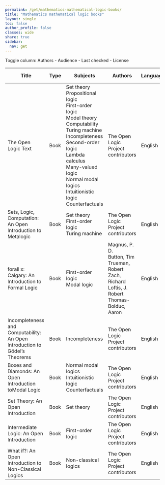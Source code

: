 ```yaml
---
permalink: /get/mathematics-mathematical-logic-books/
title: "Mathematics mathematical logic books"
layout: single
toc: false
author_profile: false
classes: wide
share: true
sidebar:
  nav: get
---
```


<div class="table_cols_toggles">
Toggle column: <a class="toggle-vis btn btn--danger" data-column="3">Authors</a> - <a class="toggle-vis btn btn--danger" data-column="5">Audience</a> - <a class="toggle-vis btn btn--danger" data-column="8">Last checked</a> - <a class="toggle-vis btn btn--danger" data-column="9">License</a>
</div>
<table class="display" style="width:100%">
<thead>
<tr>
    <th>Title</th>
    <th>Type</th>
    <th>Subjects</th>
    <th>Authors</th>
    <th>Language</th>
    <th>Audience</th>
    <th>Reviews</th>
    <th>URLs</th>
    <th>Last checked</th>
    <th>License</th>
</tr>
</thead>
<tbody>
<tr>
    <td>The Open Logic Text</td>
    <td>Book</td>
    <td>Set theory<br>Propositional logic<br>First-order logic<br>Model theory<br>Computability<br>Turing machine<br>Incompleteness<br>Second-order logic<br>Lambda calculus<br>Many-valued logic<br>Normal modal logics<br>Intuitionistic logic<br>Counterfactuals</td>
    <td>The Open Logic Project contributors</td>
    <td>English</td>
    <td>Undergrad</td>
    <td></td>
    <td><a href="https://builds.openlogicproject.org/open-logic-complete.pdf" target="_blank" class="btn btn--primary">PDF</a><br><a href="https://openlogicproject.org/" target="_blank" class="btn btn--warning">Site</a></td>
    <td>2023-11-19</td>
    <td>CC BY 4.0 DEED</td>
</tr>
<tr>
    <td>Sets, Logic, Computation: An Open Introduction to Metalogic</td>
    <td>Book</td>
    <td>Set theory<br>First-order logic<br>Turing machine</td>
    <td>The Open Logic Project contributors</td>
    <td>English</td>
    <td>Undergrad</td>
    <td></td>
    <td><a href="https://slc.openlogicproject.org/slc-screen.pdf" target="_blank" class="btn btn--primary">PDF</a><br><a href="https://slc.openlogicproject.org" target="_blank" class="btn btn--warning">Site</a></td>
    <td>2023-11-19</td>
    <td>CC BY 4.0 DEED</td>
</tr>
<tr>
    <td>forall x: Calgary: An Introduction to Formal Logic</td>
    <td>Book</td>
    <td>First-order logic<br>Modal logic</td>
    <td>Magnus, P. D.<br>Button, Tim<br>Trueman, Robert<br>Zach, Richard<br>Loftis, J. Robert<br>Thomas-Bolduc, Aaron</td>
    <td>English</td>
    <td>Undergrad</td>
    <td></td>
    <td><a href="https://forallx.openlogicproject.org/forallxyyc.pdf" target="_blank" class="btn btn--primary">PDF</a><br><a href="https://forallx.openlogicproject.org" target="_blank" class="btn btn--warning">Site</a></td>
    <td>2023-11-19</td>
    <td>CC BY 4.0 DEED</td>
</tr>
<tr>
    <td>Incompleteness and Computability: An Open Introduction to Gödel’s Theorems</td>
    <td>Book</td>
    <td>Incompleteness</td>
    <td>The Open Logic Project contributors</td>
    <td>English</td>
    <td>Undergrad</td>
    <td></td>
    <td><a href="https://ic.openlogicproject.org/ic-screen.pdf" target="_blank" class="btn btn--primary">PDF</a><br><a href="https://ic.openlogicproject.org" target="_blank" class="btn btn--warning">Site</a></td>
    <td>2023-11-19</td>
    <td>CC BY 4.0 DEED</td>
</tr>
<tr>
    <td>Boxes and Diamonds: An Open Introduction toModal Logic</td>
    <td>Book</td>
    <td>Normal modal logics<br>Intuitionistic logic<br>Counterfactuals</td>
    <td>The Open Logic Project contributors</td>
    <td>English</td>
    <td>Undergrad</td>
    <td></td>
    <td><a href="https://bd.openlogicproject.org/bd-screen.pdf" target="_blank" class="btn btn--primary">PDF</a><br><a href="https://bd.openlogicproject.org" target="_blank" class="btn btn--warning">Site</a></td>
    <td>2023-11-19</td>
    <td>CC BY 4.0 DEED</td>
</tr>
<tr>
    <td>Set Theory: An Open Introduction</td>
    <td>Book</td>
    <td>Set theory</td>
    <td>The Open Logic Project contributors</td>
    <td>English</td>
    <td>Undergrad</td>
    <td></td>
    <td><a href="https://st.openlogicproject.org/settheory-screen.pdf" target="_blank" class="btn btn--primary">PDF</a><br><a href="https://builds.openlogicproject.org/courses/set-theory/" target="_blank" class="btn btn--warning">Site</a></td>
    <td>2023-11-19</td>
    <td>CC BY 4.0 DEED</td>
</tr>
<tr>
    <td>Intermediate Logic: An Open Introduction</td>
    <td>Book</td>
    <td>First-order logic</td>
    <td>The Open Logic Project contributors</td>
    <td>English</td>
    <td>Undergrad</td>
    <td></td>
    <td><a href="https://builds.openlogicproject.org/courses/intermediate-logic/il-screen.pdf" target="_blank" class="btn btn--primary">PDF</a><br><a href="https://builds.openlogicproject.org/courses/intermediate-logic/" target="_blank" class="btn btn--warning">Site</a></td>
    <td>2023-11-19</td>
    <td>CC BY 4.0 DEED</td>
</tr>
<tr>
    <td>What if?: An Open Introduction to Non-Classical Logics</td>
    <td>Book</td>
    <td>Non-classical logics</td>
    <td>The Open Logic Project contributors</td>
    <td>English</td>
    <td>Undergrad</td>
    <td></td>
    <td><a href="https://builds.openlogicproject.org/courses/what-if/wi-screen.pdf" target="_blank" class="btn btn--primary">PDF</a><br><a href="https://builds.openlogicproject.org/courses/what-if/" target="_blank" class="btn btn--warning">Site</a></td>
    <td>2023-11-19</td>
    <td>CC BY 4.0 DEED</td>
</tr>
<tfoot>
<tr>
    <td></td>
    <td></td>
    <td></td>
    <td></td>
    <td></td>
    <td></td>
    <td></td>
    <td></td>
    <td></td>
    <td></td>
</tr>
</tfoot>

